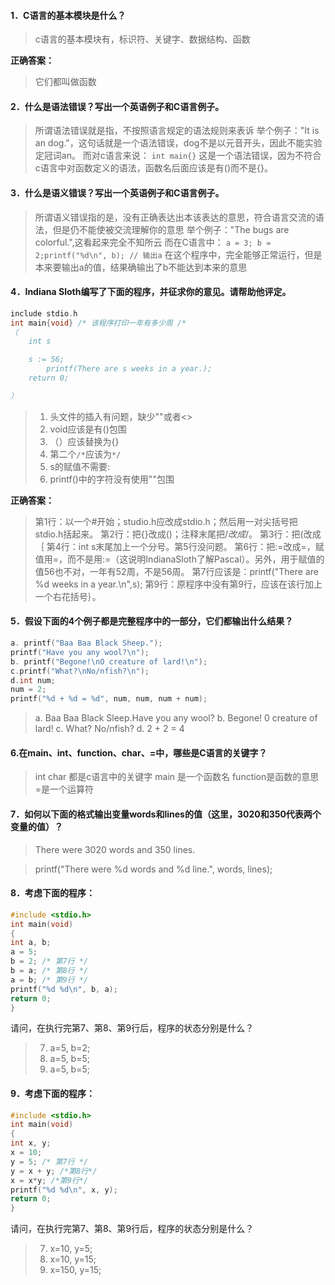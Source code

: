 #### 1．C语言的基本模块是什么？

> c语言的基本模块有，标识符、关键字、数据结构、函数

**正确答案：**
> 它们都叫做函数


#### 2．什么是语法错误？写出一个英语例子和C语言例子。
> 所谓语法错误就是指，不按照语言规定的语法规则来表诉
> 举个例子："It is an dog."，这句话就是一个语法错误，dog不是以元音开头，因此不能实验定冠词an。
> 而对c语言来说：
> `int main{}`
>这是一个语法错误，因为不符合c语言中对函数定义的语法，函数名后面应该是有()而不是{}。 





#### 3．什么是语义错误？写出一个英语例子和C语言例子。
> 所谓语义错误指的是，没有正确表达出本该表达的意思，符合语言交流的语法，但是仍不能使被交流理解你的意思
> 举个例子："The bugs are colorful.",这看起来完全不知所云
> 而在C语言中：
> `a = 3; b = 2;printf("%d\n", b); // 输出a`
> 在这个程序中，完全能够正常运行，但是本来要输出a的值，结果确输出了b不能达到本来的意思


#### 4．Indiana Sloth编写了下面的程序，并征求你的意见。请帮助他评定。
```C
include stdio.h
int main{void} /* 该程序打印一年有多少周 /*
（
	int s

	s := 56;
		printf(There are s weeks in a year.);
	return 0;

）
```
> 1. 头文件的插入有问题，缺少""或者<>
> 2. void应该是有()包围
> 3. （）应该替换为{}
> 4. 第二个`/*`应该为`*/`
> 5. s的赋值不需要:
> 6. printf()中的字符没有使用""包围

**正确答案：**
> 第1行：以一个#开始；studio.h应改成stdio.h；然后用一对尖括号把stdio.h括起来。
> 第2行：把{}改成()；注释末尾把/*改成*/。
> 第3行：把(改成｛
> 第4行：int s末尾加上一个分号。第5行没问题。
> 第6行：把:=改成=，赋值用=，而不是用:=（这说明IndianaSloth了解Pascal）。另外，用于赋值的值56也不对，一年有52周，不是56周。
> 第7行应该是：printf("There are %d weeks in a year.\n",s);
> 第9行：原程序中没有第9行，应该在该行加上一个右花括号｝。



#### 5．假设下面的4个例子都是完整程序中的一部分，它们都输出什么结果？
```c
a. printf("Baa Baa Black Sheep.");
printf("Have you any wool?\n");
b. printf("Begone!\nO creature of lard!\n");
c.printf("What?\nNo/nfish?\n");
d.int num;
num = 2;
printf("%d + %d = %d", num, num, num + num);

```
> a. Baa Baa Black Sleep.Have you any wool?
> b. Begone!
>    0 creature of lard!
> c. What?
>    No/nfish?
> d. 2 + 2 = 4



#### 6.在main、int、function、char、=中，哪些是C语言的关键字？
> int char 都是c语言中的关键字 main 是一个函数名 function是函数的意思 =是一个运算符




#### 7．如何以下面的格式输出变量words和lines的值（这里，3020和350代表两个变量的值）？
> There were 3020 words and 350 lines.

> printf("There were %d words and %d line.", words, lines);

#### 8．考虑下面的程序：
```c
#include <stdio.h>
int main(void)
{
int a, b;
a = 5;
b = 2; /* 第7行 */
b = a; /* 第8行 */
a = b; /* 第9行 */
printf("%d %d\n", b, a);
return 0;
}

```
请问，在执行完第7、第8、第9行后，程序的状态分别是什么？
> 7. a=5, b=2;
> 8. a=5, b=5;
> 9. a=5, b=5; 

#### 9．考虑下面的程序：
```c
#include <stdio.h>
int main(void)
{
int x, y;
x = 10;
y = 5; /* 第7行 */
y = x + y; /*第8行*/
x = x*y; /*第9行*/
printf("%d %d\n", x, y);
return 0;
}

```
请问，在执行完第7、第8、第9行后，程序的状态分别是什么？
> 7. x=10, y=5;
> 8. x=10, y=15;
> 9. x=150, y=15;